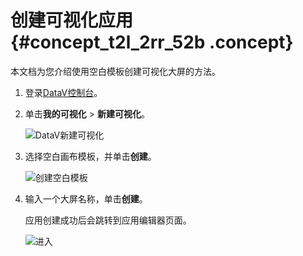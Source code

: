 # 创建可视化应用 {#concept_t2l_2rr_52b .concept}

本文档为您介绍使用空白模板创建可视化大屏的方法。

1.  登录[DataV控制台](https://datav.aliyun.com/)。
2.  单击**我的可视化** \> **新建可视化**。

    ![DataV新建可视化](http://static-aliyun-doc.oss-cn-hangzhou.aliyuncs.com/assets/img/17664/156445741710344_zh-CN.png)

3.  选择空白画布模板，并单击**创建**。

    ![创建空白模板](http://static-aliyun-doc.oss-cn-hangzhou.aliyuncs.com/assets/img/17664/156445741710345_zh-CN.png)

4.  输入一个大屏名称，单击**创建**。

    应用创建成功后会跳转到应用编辑器页面。

    ![进入](http://static-aliyun-doc.oss-cn-hangzhou.aliyuncs.com/assets/img/17664/156445741710346_zh-CN.png)


